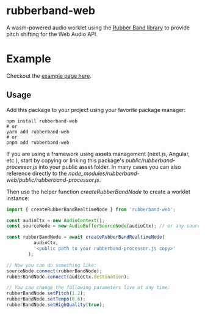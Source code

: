 # rubberband-web

A wasm-powered audio worklet using the [Rubber Band library](https://breakfastquay.com/rubberband/) to provide pitch shifting for the Web Audio API.

# Example

Checkout the [example page here](https://delude88.github.io/rubberband-web/).

## Usage

Add this package to your project using your favorite package manager:
````shell
npm install rubberband-web
# or
yarn add rubberband-web
# or
pnpm add rubberband-web
````

If you are using a framework using assets management (next.js, Angular, etc.), start by copying or linking this package's _public/rubberband-processor.js_ into your public asset folder.
In many cases you can also reference directly to the _node_modules/rubberband-web/public/rubberband-processor.js_.

Then use the helper function _createRubberBandNode_ to create a worklet instance:
```javascript
import { createRubberBandRealtimeNode } from 'rubberband-web';

const audioCtx = new AudioContext();
const sourceNode = new AudioBufferSourceNode(audioCtx); // or any source

const rubberBandNode = await createRubberBandRealtimeNode(
          audioCtx,
          '<public path to your rubberband-processor.js copy>'
        );

// Now you can do something like:
sourceNode.connect(rubberBandNode);
rubberBandNode.connect(audioCtx.destination);

// You can change the following parameters live at any time:
rubberBandNode.setPitch(1.2);
rubberBandNode.setTempo(0.6);
rubberBandNode.setHighQuality(true);
```
